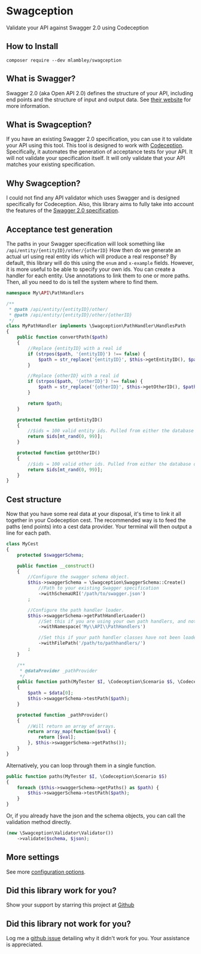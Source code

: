 # Swagception
Validate your API against Swagger 2.0 using Codeception

## How to Install
```
composer require --dev mlambley/swagception
```

## What is Swagger?
Swagger 2.0 (aka Open API 2.0) defines the structure of your API, including end points and the structure of input and output data.
See [their website](https://swagger.io/) for more information.

## What is Swagception?
If you have an existing Swagger 2.0 specification, you can use it to validate your API using this tool.
This tool is designed to work with [Codeception](https://codeception.com/). Specifically, it automates the generation of acceptance tests for your API.
It will not validate your specification itself. It will only validate that your API matches your existing specification.

## Why Swagception?
I could not find any API validator which uses Swagger and is designed specifically for Codeception.
Also, this library aims to fully take into account the features of the [Swagger 2.0 specification](https://swagger.io/docs/specification/2-0/basic-structure/).

## Acceptance test generation
The paths in your Swagger specification will look something like `/api/entity/{entityID}/other/{otherID}`
How then do we generate an actual url using real entity ids which will produce a real response?
By default, this library will do this using the `enum` and `x-example` fields. However, it is more useful to be able to specify your own ids.
You can create a handler for each entity. Use annotations to link them to one or more paths. Then, all you need to do is tell the system where to find them.

```php
namespace My\API\PathHandlers

/**
 * @path /api/entity/{entityID}/other/
 * @path /api/entity/{entityID}/other/{otherID}
 */
class MyPathHandler implements \Swagception\PathHandler\HandlesPath
{
    public function convertPath($path)
    {
        //Replace {entityID} with a real id
        if (strpos($path, '{entityID}') !== false) {
            $path = str_replace('{entityID}', $this->getEntityID(), $path);
        }

        //Replace {otherID} with a real id
        if (strpos($path, '{otherID}') !== false) {
            $path = str_replace('{otherID}', $this->getOtherID(), $path);
        }

        return $path;
    }

    protected function getEntityID()
    {
        //$ids = 100 valid entity ids. Pulled from either the database or the api.
        return $ids[mt_rand(0, 99)];
    }

    protected function getOtherID()
    {
        //$ids = 100 valid other ids. Pulled from either the database or the api.
        return $ids[mt_rand(0, 99)];
    }
}
```

## Cest structure
Now that you have some real data at your disposal, it's time to link it all together in your Codeception cest.
The recommended way is to feed the paths (end points) into a cest data provider. Your terminal will then output a line for each path.
```php
class MyCest
{
    protected $swaggerSchema;

    public function __construct()
    {
        //Configure the swagger schema object.
        $this->swaggerSchema = \Swagception\SwaggerSchema::Create()
            //Path to your existing Swagger specification
            ->withSchemaURI('/path/to/swagger.json')
        ;

        //Configure the path handler loader.
        $this->swaggerSchema->getPathHandlerLoader()
            //Set this if you are using your own path handlers, and not relying upon enum and x-example.
            ->withNamespace('My\\API\\PathHandlers')

            //Set this if your path handler classes have not been loaded into the system yet.
            ->withFilePath('/path/to/pathhandlers/')
        ;
    }

    /**
     * @dataProvider _pathProvider
     */
    public function path(MyTester $I, \Codeception\Scenario $S, \Codeception\Example $data)
    {
        $path = $data[0];
        $this->swaggerSchema->testPath($path);
    }

    protected function _pathProvider()
    {
        //Will return an array of arrays.
        return array_map(function($val) {
            return [$val];
        }, $this->swaggerSchema->getPaths());
    }
}
```

Alternatively, you can loop through them in a single function.
```php
public function paths(MyTester $I, \Codeception\Scenario $S)
{
    foreach ($this->swaggerSchema->getPaths() as $path) {
        $this->swaggerSchema->testPath($path);
    }
}
```

Or, if you already have the json and the schema objects, you can call the validation method directly.
```php
(new \Swagception\Validator\Validator())
    ->validate($schema, $json);
```

## More settings
See more [configuration options](/docs/01-MoreConfiguration.md).

## Did this library work for you?
Show your support by starring this project at [Github](https://github.com/mlambley/swagception/)

## Did this library not work for you?
Log me a [github issue](https://github.com/mlambley/swagception/issues) detailing why it didn't work for you. Your assistance is appreciated.
